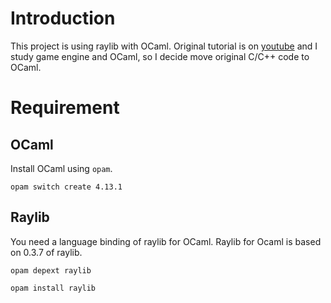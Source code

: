 # Introduction

This project is using raylib with OCaml. Original tutorial is on [youtube](https://www.youtube.com/watch?v=JE7F7DLEjbo) and I study game engine and OCaml, so I decide move original C/C++ code to OCaml.

# Requirement

## OCaml

Install OCaml using `opam`.

```
opam switch create 4.13.1
```

## Raylib

You need a language binding of raylib for OCaml. Raylib for Ocaml is based on 0.3.7 of raylib.

```
opam depext raylib

opam install raylib
```
